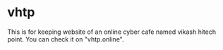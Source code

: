 # vhtp
This is for keeping website of an online cyber cafe named vikash hitech point. You can check it on "vhtp.online".
